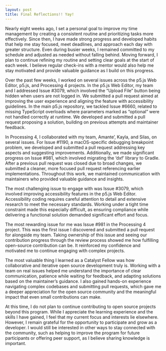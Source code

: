 ```yaml
---
layout: post
title: Final Reflections!! Yay!
---
```


Nearly eight weeks ago, I set a personal goal to improve my time management by creating a consistent routine and prioritizing tasks more effectively. Since then, I have made strong progress and developed habits that help me stay focused, meet deadlines, and approach each day with greater structure. Even during busier weeks, I remained committed to my schedule and adjusted as needed without falling behind. Moving forward, I plan to continue refining my routine and setting clear goals at the start of each week. I believe regular check-ins with a mentor would also help me stay motivated and provide valuable guidance as I build on this progress.

Over the past few weeks, I worked on several issues across the p5.js Web Editor, p5.js, and Processing 4 projects. In the p5.js Web Editor, my team and I addressed Issue #3079, which involved the “Upload File” button being hidden when users are not logged in. We submitted a pull request aimed at improving the user experience and aligning the feature with accessibility guidelines. In the main p5.js repository, we tackled Issue #6660, related to missing TypeScript overloads where parameters marked as “optional” were not handled correctly at runtime. We developed and submitted a pull request proposing a solution, building on previous attempts and maintainer feedback.

In Processing 4, I collaborated with my team, Amante’, Kayla, and Silas, on several issues. For Issue #1190, a macOS-specific debugging breakpoint problem, we developed and submitted a pull request addressing key aspects and suggesting improvements. Additionally, we made significant progress on Issue #981, which involved migrating the ‘dxf’ library to Gradle. After a previous pull request was closed due to broad changes, we submitted a cleaner, more focused pull request referencing earlier implementations. Throughout this work, we maintained communication with maintainers who provided valuable guidance and insights.

The most challenging issue to engage with was Issue #3079, which involved improving accessibility features in the p5.js Web Editor. Accessibility coding requires careful attention to detail and extensive research to meet the necessary standards. Working under a tight time constraint made this especially difficult, as ensuring compliance while delivering a functional solution demanded significant effort and focus.

The most rewarding issue for me was Issue #981 in the Processing 4 project. This was the first issue I discovered and submitted a pull request for alongside my team. Taking ownership of this issue and seeing our contribution progress through the review process showed me how fulfilling open-source contribution can be. It reinforced my confidence and motivated me to continue engaging with complex projects.

The most valuable thing I learned as a Catalyst Fellow was how collaborative and iterative open source development truly is. Working with a team on real issues helped me understand the importance of clear communication, patience while waiting for feedback, and adapting solutions based on the maintainer’s guidance. I also gained hands-on experience navigating complex codebases and submitting pull requests, which gave me a deeper appreciation for the open source community and the meaningful impact that even small contributions can make.

At this time, I do not plan to continue contributing to open source projects beyond this program. While I appreciate the learning experience and the skills I have gained, I feel that my current focus and interests lie elsewhere. However, I remain grateful for the opportunity to participate and grow as a developer. I would still be interested in other ways to stay connected with the community, such as helping to improve the program for future participants or offering peer support, as I believe sharing knowledge is important.
